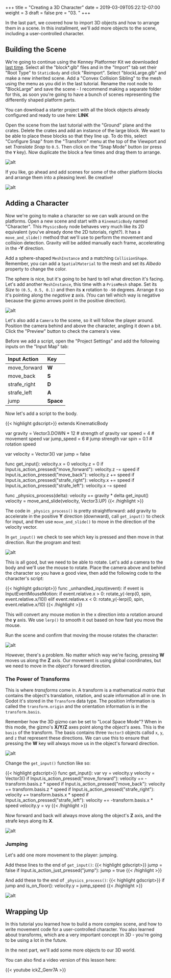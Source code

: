 +++
title = "Creating a 3D Character"
date = 2019-03-09T05:22:12-07:00
weight = 3
draft = false
pre = "03. "
+++

In the last part, we covered how
to import 3D objects and how to arrange them in a scene. In this installment,
we'll add more objects to the scene, including a user-controlled character.

## Building the Scene

We're going to continue using the Kenney Platformer Kit we downloaded [last time](/blog/2019/03/godot_31_3d_part02/). Select all the "block*.glb" files and in the
"Import" tab set their "Root Type" to `StaticBody` and click "Reimport". Select
"blockLarge.glb" and make a new inherited scene. Add a "Convex Collision Sibling"
to the mesh using the menu as you did in the last tutorial. Rename the root node
to "BlockLarge" and save the scene - I recommend making a separate folder for
this, as soon you're going to have a bunch of scenes representing the
differently shaped platform parts.

You can download a starter project with all the block objects already configured
and ready to use here: **LINK**

Open the scene from the last tutorial with the "Ground" plane and the crates.
Delete the crates and add an instance of the large block. We want to be able
to place these blocks so that they line up. To do this, select "Configure Snap"
from the "Transform" menu at the top of the Viewport and set _Translate Snap_
to `0.5`. Then click on the "Snap Mode" button (or press the **`Y`** key). Now
duplicate the block a few times and drag them to arrange.

![alt](/godot_recipes/img/g101_03_01.png)

If you like, go ahead and add scenes for some of the other platform blocks and
arrange them into a pleasing level. Be creative!

![alt](/godot_recipes/img/g101_03_02.png)

## Adding a Character

Now we're going to make a character so we can walk around on the platforms.
Open a new scene and start with a `KinematicBody` named "Character". This
`PhysicsBody` node behaves very much like its 2D equivalent (you've already
done the 2D tutorials, right?). It has a `move_and_slide()` method that we'll
use to perform the movement and collision detection. Gravity will be added
manually each frame, accelerating in the **-Y** direction.

Add a sphere-shaped `MeshInstance` and a matching `CollisionShape`. Remember,
you can add a `SpatialMaterial` to the mesh and set its _Albedo_ property to
change the color.

The sphere is nice, but it's going to be hard to tell what direction it's
facing. Let's add another `MeshInstance`, this time with a `PrismMesh` shape.
Set its _Size_ to `(0.5, 0.5, 0.1)` and then its **x** rotation to `-90`
degrees. Arrange it so it's pointing along the *negative* **z** axis. (You can
tell which way is negative because the gizmo arrows point in the positive
direction).

![alt](/godot_recipes/img/g101_03_03.png)

Let's also add a `Camera` to the scene, so it will follow the player around.
Position the camera behind and above the character, angling it down a bit. Click
the "Preview" button to check the camera's view.

Before we add a script, open the "Project Settings" and add the following inputs
on the "Input Map" tab:

Input Action | Key
:------------|:---
move_forward | **W**
move_back | **S**
strafe_right | **D**
strafe_left | **A**
jump | **Space**

Now let's add a script to the body.

{{< highlight gdscript>}}
extends KinematicBody

var gravity = Vector3.DOWN * 12  # strength of gravity
var speed = 4  # movement speed
var jump_speed = 6  # jump strength
var spin = 0.1  # rotation speed

var velocity = Vector3()
var jump = false

func get_input():
    velocity.x = 0
    velocity.z = 0
    if Input.is_action_pressed("move_forward"):
        velocity.z -= speed
    if Input.is_action_pressed("move_back"):
        velocity.z += speed
    if Input.is_action_pressed("strafe_right"):
        velocity.x += speed
    if Input.is_action_pressed("strafe_left"):
        velocity.x -= speed

func _physics_process(delta):
    velocity += gravity * delta
    get_input()
    velocity = move_and_slide(velocity, Vector3.UP)
{{< /highlight >}}

The code in `_physics_process()` is pretty straightforward: add gravity to
accelerate in the positive **Y** direction (downward), call `get_input()` to
check for input, and then use `move_and_slide()` to move in the direction
of the velocity vector.

In `get_input()` we check to see which key is pressed and then move in that
direction. Run the program and test:

![alt](/godot_recipes/img/g101_03_04.gif)

This is all good, but we need to be able to rotate. Let's add a camera to the
body and we'll use the mouse to rotate. Place the camera above and behind the
character so you have a good view, then add the following code to the character's
script:

{{< highlight gdscript>}}
func _unhandled_input(event):
    if event is InputEventMouseMotion:
        if event.relative.x > 0:
            rotate_y(-lerp(0, spin, event.relative.x/10))
        elif event.relative.x < 0:
            rotate_y(-lerp(0, spin, event.relative.x/10)
{{< /highlight >}}

This will convert any mouse motion in the x direction into a rotation around
the **y** axis. We use `lerp()` to smooth it out based on how fast you move
the mouse.

Run the scene and confirm that moving the mouse rotates the character:

![alt](/godot_recipes/img/g101_03_05.gif)

However, there's a problem. No matter which way we're facing, pressing **W**
moves us along the **Z** axis. Our movement is using global coordinates, but
we need to move in the _object's_ forward direction.

### The Power of Transforms

This is where _transforms_ come in. A transform is a mathematical _matrix_ that
contains the object's translation, rotation, and scale information all in one. In
Godot it's stored in the `Transform` data type. The position information is
called the `transform.origin` and the orientation information is in the
`transform.basis`.

Remember how the 3D gizmo can be set to "Local Space Mode"? When in this mode,
the gizmo's **X/Y/Z** axes point along the _object's_ axes. This is the `basis`
of the transform. The basis contains three `Vector3` objects callsd `x`, `y`,
and `z` that represent these directions. We can use this to ensure that pressing
the **W** key will always move us in the object's forward direction.

![alt](/godot_recipes/img/g101_03_07.gif)

Change the `get_input()` function like so:

{{< highlight gdscript>}}
func get_input():
    var vy = velocity.y
    velocity = Vector3()
    if Input.is_action_pressed("move_forward"):
        velocity += -transform.basis.z * speed
    if Input.is_action_pressed("move_back"):
        velocity += transform.basis.z * speed
    if Input.is_action_pressed("strafe_right"):
        velocity += transform.basis.x * speed
    if Input.is_action_pressed("strafe_left"):
        velocity += -transform.basis.x * speed
    velocity.y = vy
{{< /highlight >}}

Now forward and back will always move along the object's **Z** axis, and the
strafe keys along its **X**.

![alt](/godot_recipes/img/g101_03_06.gif)

### Jumping

Let's add one more movement to the player: jumping.

Add these lines to the end of `get_input()`:
{{< highlight gdscript>}}
    jump = false
    if Input.is_action_just_pressed("jump"):
        jump = true
{{< /highlight >}}

And add these to the end of `_physics_process()`:
{{< highlight gdscript>}}
    if jump and is_on_floor():
        velocity.y = jump_speed
{{< /highlight >}}

![alt](/godot_recipes/img/g101_03_08.gif)

## Wrapping Up

In this tutorial you learned how to build a more complex scene, and how to write
movement code for a user-controlled character. You also learned about transforms,
which are a very important concept in 3D - you're going to be using a lot in the
future.

In the next part, we'll add some more objects to our 3D world.

You can also find a video version of this lesson here:

{{< youtube ickZ_Genr7A >}}
<!--
<iframe width="392" height="221" src="https://www.youtube.com/embed/ickZ_Genr7A" frameborder="0" allowfullscreen></iframe> -->